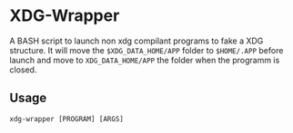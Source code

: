 XDG-Wrapper
===========

A BASH script to launch non xdg compilant programs to fake a XDG structure. It
will move the `$XDG_DATA_HOME/APP` folder to `$HOME/.APP` before launch and
move to `XDG_DATA_HOME/APP` the folder when the programm is closed.

## Usage

```command
xdg-wrapper [PROGRAM] [ARGS]
```

